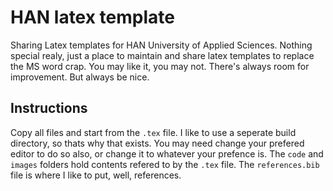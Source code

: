 # HAN latex template
Sharing Latex templates for HAN University of Applied Sciences.
Nothing special realy, just a place to maintain and share latex templates to replace the MS word crap.
You may like it, you may not. There's always room for improvement. But always be nice.
## Instructions
Copy all files and start from the `.tex` file.
I like to use a seperate build directory, so thats why that exists. You may need change your prefered editor to do so also, or change it to whatever your prefence is.
The `code` and `images` folders hold contents refered to by the `.tex` file.
The `references.bib` file is where I like to put, well, references.

